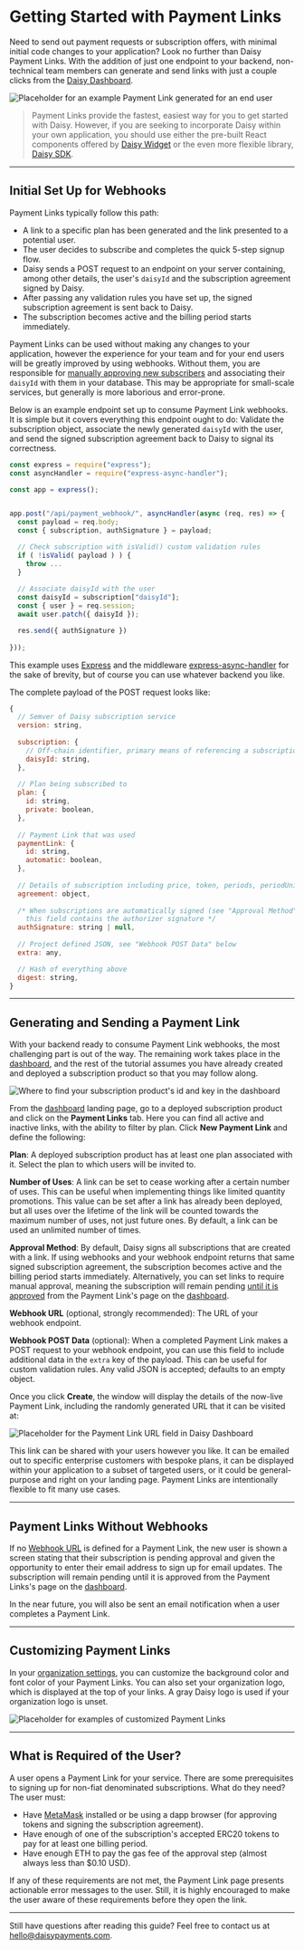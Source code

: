 # Getting Started with Payment Links

Need to send out payment requests or subscription offers, with minimal initial code changes to your application? Look no further than Daisy Payment Links. With the addition of just one endpoint to your backend, non-technical team members can generate and send links with just a couple clicks from the [Daisy Dashboard](https://app.daisypayments.com). 

<div class="img-container" style="width: 700px">
  <img src="./img/payment_link.png" alt="Placeholder for an example Payment Link generated for an end user" />
</div>

> Payment Links provide the fastest, easiest way for you to get started with Daisy. However, if you are seeking to incorporate Daisy within your own application, you should use either the pre-built React components offered by [Daisy Widget](https://docs.daisypayments.com/tutorial-Daisy-Widget.html) or the even more flexible library, [Daisy SDK](https://docs.daisypayments.com/tutorial-Daisy-SDK.html).
---
## <a id="SetUp" class="anchor"></a>Initial Set Up for Webhooks

Payment Links typically follow this path:

- A link to a specific plan has been generated and the link presented to a potential user.
- The user decides to subscribe and completes the quick 5-step signup flow.
- Daisy sends a POST request to an endpoint on your server containing, among other details, the user's `daisyId` and the subscription agreement signed by Daisy.
- After passing any validation rules you have set up, the signed subscription agreement is sent back to Daisy.
- The subscription becomes active and the billing period starts immediately.

Payment Links can be used without making any changes to your application, however the experience for your team and for your end users will be greatly improved by using webhooks. Without them, you are responsible for [manually approving new subscribers](#NoWebhooks) and associating their `daisyId` with them in your database. This may be appropriate for small-scale services, but generally is more laborious and error-prone. 

Below is an example endpoint set up to consume Payment Link webhooks. It is simple but it covers everything this endpoint ought to do: Validate the subscription object, associate the newly generated `daisyId` with the user, and send the signed subscription agreement back to Daisy to signal its correctness.
```js
const express = require("express");
const asyncHandler = require("express-async-handler");

const app = express();


app.post("/api/payment_webhook/", asyncHandler(async (req, res) => {
  const payload = req.body;
  const { subscription, authSignature } = payload;

  // Check subscription with isValid() custom validation rules
  if ( !isValid( payload ) ) {
    throw ...
  }
    
  // Associate daisyId with the user
  const daisyId = subscription["daisyId"];
  const { user } = req.session;
  await user.patch({ daisyId });

  res.send({ authSignature })
  
}));
```

This example uses [Express](https://expressjs.com/) and the middleware [express-async-handler](https://www.npmjs.com/package/express-async-handler) for the sake of brevity, but of course you can use whatever backend you like.

The complete payload of the POST request looks like:
```js
{
  // Semver of Daisy subscription service
  version: string,
  
  subscription: {
    // Off-chain identifier, primary means of referencing a subscription
    daisyId: string,
  },
  
  // Plan being subscribed to
  plan: {
    id: string,
    private: boolean,
  },
  
  // Payment Link that was used
  paymentLink: {
    id: string,
    automatic: boolean,
  },
  
  // Details of subscription including price, token, periods, periodUnits, etc.
  agreement: object,
  
  /* When subscriptions are automatically signed (see "Approval Method" below), 
    this field contains the authorizer signature */
  authSignature: string | null, 
  
  // Project defined JSON, see "Webhook POST Data" below
  extra: any,

  // Hash of everything above
  digest: string,
}
```

---
## <a id="GeneratingAndSending" class="anchor"></a>Generating and Sending a Payment Link

With your backend ready to consume Payment Link webhooks, the most challenging part is out of the way. The remaining work takes place in the [dashboard](https://app.daisypayments.com), and the rest of the tutorial assumes you have already created and deployed a subscription product so that you may follow along. 

<div class="img-container" style="width: 700px">
  <img src="./img/payment_link_tab.png" alt="Where to find your subscription product's id and key in the dashboard" />
</div>

From the [dashboard](https://app.daisypayments.com) landing page, go to a deployed subscription product and click on the **Payment Links** tab. Here you can find all active and inactive links, with the ability to filter by plan. Click **New Payment Link** and define the following: 

<a id="Plan" class="anchor"></a>**Plan**: A deployed subscription product has at least one plan associated with it. Select the plan to which users will be invited to.

<a id="NumberOfUses" class="anchor"></a>**Number of Uses**: A link can be set to cease working after a certain number of uses. This can be useful when implementing things like limited quantity promotions. This value can be set after a link has already been deployed, but all uses over the lifetime of the link will be counted towards the maximum number of uses, not just future ones. By default, a link can be used an unlimited number of times.

<a id="ApprovalMethod" class="anchor"></a>**Approval Method**:  By default, Daisy signs all subscriptions that are created with a link. If using webhooks and your webhook endpoint returns that same signed subscription agreement, the subscription becomes active and the billing period starts immediately. Alternatively, you can set links to require manual approval, meaning the subscription will remain pending [until it is approved](#NoWebhooks) from the Payment Link's page on the [dashboard](https://app.daisypayments.com).

<a id="WebhookURL" class="anchor"></a>**Webhook URL** (optional, strongly recommended): The URL of your webhook endpoint. 

<a id="WebhookPostData" class="anchor"></a>**Webhook POST Data** (optional): When a completed Payment Link makes a POST request to your webhook endpoint, you can use this field to include additional data in the `extra` key of the payload. This can be useful for custom validation rules. Any valid JSON is accepted; defaults to an empty object.

Once you click **Create**, the window will display the details of the now-live Payment Link, including the randomly generated URL that it can be visited at: 

<div class="img-container" style="width: 466px">
  <img src="./img/payment_link_url.png" alt="Placeholder for the Payment Link URL field in Daisy Dashboard" />
</div>

This link can be shared with your users however you like. It can be emailed out to specific enterprise customers with bespoke plans, it can be displayed within your application to a subset of targeted users, or it could be general-purpose and right on your landing page. Payment Links are intentionally flexible to fit many use cases.

---
## <a id="NoWebhooks" class="anchor"></a>Payment Links Without Webhooks

If no [Webhook URL](#WebhookURL) is defined for a Payment Link, the new user is shown a screen stating that their subscription is pending approval and given the opportunity to enter their email address to sign up for email updates. The subscription will remain pending until it is approved from the Payment Links's page on the [dashboard](https://app.daisypayments.com).

In the near future, you will also be sent an email notification when a user completes a Payment Link.

---
## <a id="Customization" class="anchor"></a>Customizing Payment Links

In your [organization settings](https://app.daisypayments.com), you can customize the background color and font color of your Payment Links. You can also set your organization logo, which is displayed at the top of your links. A gray Daisy logo is used if your organization logo is unset. 

<div class="img-container" style="width: 900px">
  <img src="./img/customized_payment_link.png" alt="Placeholder for examples of customized Payment Links" />
</div>

---
## <a id="UserRequirements" class="anchor"></a>What is Required of the User?

A user opens a Payment Link for your service. There are some prerequisites to signing up for non-fiat denominated subscriptions. What do they need?  The user must:

- Have [MetaMask](https://metamask.io/) installed or be using a dapp browser (for approving tokens and signing the subscription agreement).
- Have enough of one of the subscription's accepted ERC20 tokens to pay for at least one billing period.
- Have enough ETH to pay the gas fee of the approval step (almost always less than $0.10 USD).

If any of these requirements are not met, the Payment Link page presents actionable error messages to the user. Still, it is highly encouraged to make the user aware of these requirements before they open the link.

---

Still have questions after reading this guide? Feel free to contact us at [hello@daisypayments.com](mailto:hello@daisypayments.com).
